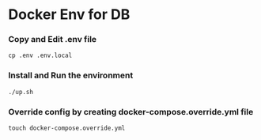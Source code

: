 Docker Env for DB
=================

### Copy and Edit .env file

    cp .env .env.local

### Install and Run the environment

    ./up.sh

### Override config by creating docker-compose.override.yml file

    touch docker-compose.override.yml
